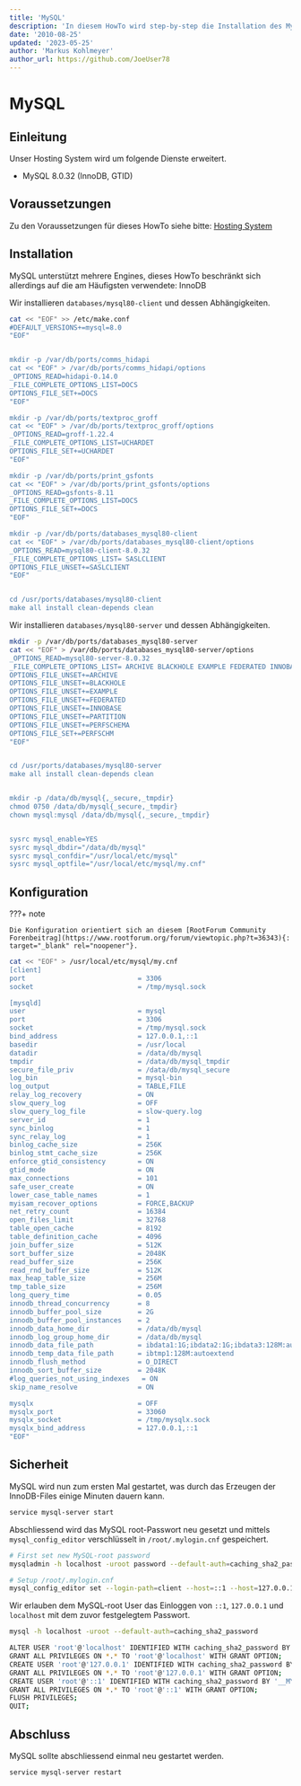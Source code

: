 ```yaml
---
title: 'MySQL'
description: 'In diesem HowTo wird step-by-step die Installation des MySQL Datenbanksystem für ein Hosting System auf Basis von FreeBSD 64Bit auf einem dedizierten Server beschrieben.'
date: '2010-08-25'
updated: '2023-05-25'
author: 'Markus Kohlmeyer'
author_url: https://github.com/JoeUser78
---
```


# MySQL

## Einleitung

Unser Hosting System wird um folgende Dienste erweitert.

- MySQL 8.0.32 (InnoDB, GTID)

## Voraussetzungen

Zu den Voraussetzungen für dieses HowTo siehe bitte: [Hosting System](/howtos/freebsd/hosting_system/)

## Installation

MySQL unterstützt mehrere Engines, dieses HowTo beschränkt sich allerdings auf die am Häufigsten verwendete: InnoDB

Wir installieren `databases/mysql80-client` und dessen Abhängigkeiten.

``` bash
cat << "EOF" >> /etc/make.conf
#DEFAULT_VERSIONS+=mysql=8.0
"EOF"


mkdir -p /var/db/ports/comms_hidapi
cat << "EOF" > /var/db/ports/comms_hidapi/options
_OPTIONS_READ=hidapi-0.14.0
_FILE_COMPLETE_OPTIONS_LIST=DOCS
OPTIONS_FILE_SET+=DOCS
"EOF"

mkdir -p /var/db/ports/textproc_groff
cat << "EOF" > /var/db/ports/textproc_groff/options
_OPTIONS_READ=groff-1.22.4
_FILE_COMPLETE_OPTIONS_LIST=UCHARDET
OPTIONS_FILE_SET+=UCHARDET
"EOF"

mkdir -p /var/db/ports/print_gsfonts
cat << "EOF" > /var/db/ports/print_gsfonts/options
_OPTIONS_READ=gsfonts-8.11
_FILE_COMPLETE_OPTIONS_LIST=DOCS
OPTIONS_FILE_SET+=DOCS
"EOF"

mkdir -p /var/db/ports/databases_mysql80-client
cat << "EOF" > /var/db/ports/databases_mysql80-client/options
_OPTIONS_READ=mysql80-client-8.0.32
_FILE_COMPLETE_OPTIONS_LIST= SASLCLIENT
OPTIONS_FILE_UNSET+=SASLCLIENT
"EOF"


cd /usr/ports/databases/mysql80-client
make all install clean-depends clean
```

Wir installieren `databases/mysql80-server` und dessen Abhängigkeiten.

``` bash
mkdir -p /var/db/ports/databases_mysql80-server
cat << "EOF" > /var/db/ports/databases_mysql80-server/options
_OPTIONS_READ=mysql80-server-8.0.32
_FILE_COMPLETE_OPTIONS_LIST= ARCHIVE BLACKHOLE EXAMPLE FEDERATED INNOBASE PARTITION PERFSCHEMA PERFSCHM
OPTIONS_FILE_UNSET+=ARCHIVE
OPTIONS_FILE_UNSET+=BLACKHOLE
OPTIONS_FILE_UNSET+=EXAMPLE
OPTIONS_FILE_UNSET+=FEDERATED
OPTIONS_FILE_UNSET+=INNOBASE
OPTIONS_FILE_UNSET+=PARTITION
OPTIONS_FILE_UNSET+=PERFSCHEMA
OPTIONS_FILE_SET+=PERFSCHM
"EOF"


cd /usr/ports/databases/mysql80-server
make all install clean-depends clean


mkdir -p /data/db/mysql{,_secure,_tmpdir}
chmod 0750 /data/db/mysql{_secure,_tmpdir}
chown mysql:mysql /data/db/mysql{,_secure,_tmpdir}


sysrc mysql_enable=YES
sysrc mysql_dbdir="/data/db/mysql"
sysrc mysql_confdir="/usr/local/etc/mysql"
sysrc mysql_optfile="/usr/local/etc/mysql/my.cnf"
```

## Konfiguration

???+ note

    Die Konfiguration orientiert sich an diesem [RootForum Community Forenbeitrag](https://www.rootforum.org/forum/viewtopic.php?t=36343){: target="_blank" rel="noopener"}.

``` bash
cat << "EOF" > /usr/local/etc/mysql/my.cnf
[client]
port                            = 3306
socket                          = /tmp/mysql.sock

[mysqld]
user                            = mysql
port                            = 3306
socket                          = /tmp/mysql.sock
bind_address                    = 127.0.0.1,::1
basedir                         = /usr/local
datadir                         = /data/db/mysql
tmpdir                          = /data/db/mysql_tmpdir
secure_file_priv                = /data/db/mysql_secure
log_bin                         = mysql-bin
log_output                      = TABLE,FILE
relay_log_recovery              = ON
slow_query_log                  = OFF
slow_query_log_file             = slow-query.log
server_id                       = 1
sync_binlog                     = 1
sync_relay_log                  = 1
binlog_cache_size               = 256K
binlog_stmt_cache_size          = 256K
enforce_gtid_consistency        = ON
gtid_mode                       = ON
max_connections                 = 101
safe_user_create                = ON
lower_case_table_names          = 1
myisam_recover_options          = FORCE,BACKUP
net_retry_count                 = 16384
open_files_limit                = 32768
table_open_cache                = 8192
table_definition_cache          = 4096
join_buffer_size                = 512K
sort_buffer_size                = 2048K
read_buffer_size                = 256K
read_rnd_buffer_size            = 512K
max_heap_table_size             = 256M
tmp_table_size                  = 256M
long_query_time                 = 0.05
innodb_thread_concurrency       = 8
innodb_buffer_pool_size         = 2G
innodb_buffer_pool_instances    = 2
innodb_data_home_dir            = /data/db/mysql
innodb_log_group_home_dir       = /data/db/mysql
innodb_data_file_path           = ibdata1:1G;ibdata2:1G;ibdata3:128M:autoextend
innodb_temp_data_file_path      = ibtmp1:128M:autoextend
innodb_flush_method             = O_DIRECT
innodb_sort_buffer_size         = 2048K
#log_queries_not_using_indexes   = ON
skip_name_resolve               = ON

mysqlx                          = OFF
mysqlx_port                     = 33060
mysqlx_socket                   = /tmp/mysqlx.sock
mysqlx_bind_address             = 127.0.0.1,::1
"EOF"
```

## Sicherheit

MySQL wird nun zum ersten Mal gestartet, was durch das Erzeugen der InnoDB-Files einige Minuten dauern kann.

``` bash
service mysql-server start
```

Abschliessend wird das MySQL root-Passwort neu gesetzt und mittels `mysql_config_editor` verschlüsselt in `/root/.mylogin.cnf` gespeichert.

``` bash
# First set new MySQL-root password
mysqladmin -h localhost -uroot password --default-auth=caching_sha2_password

# Setup /root/.mylogin.cnf
mysql_config_editor set --login-path=client --host=::1 --host=127.0.0.1 --host=localhost --socket=/tmp/mysql.sock --user=root --password
```

Wir erlauben dem MySQL-root User das Einloggen von `::1`, `127.0.0.1` und `localhost` mit dem zuvor festgelegtem Passwort.

``` bash
mysql -h localhost -uroot --default-auth=caching_sha2_password

ALTER USER 'root'@'localhost' IDENTIFIED WITH caching_sha2_password BY '__MYSQL_ROOT_PASSWORD__' PASSWORD EXPIRE NEVER;
GRANT ALL PRIVILEGES ON *.* TO 'root'@'localhost' WITH GRANT OPTION;
CREATE USER 'root'@'127.0.0.1' IDENTIFIED WITH caching_sha2_password BY '__MYSQL_ROOT_PASSWORD__' PASSWORD EXPIRE NEVER;
GRANT ALL PRIVILEGES ON *.* TO 'root'@'127.0.0.1' WITH GRANT OPTION;
CREATE USER 'root'@'::1' IDENTIFIED WITH caching_sha2_password BY '__MYSQL_ROOT_PASSWORD__' PASSWORD EXPIRE NEVER;
GRANT ALL PRIVILEGES ON *.* TO 'root'@'::1' WITH GRANT OPTION;
FLUSH PRIVILEGES;
QUIT;
```

## Abschluss

MySQL sollte abschliessend einmal neu gestartet werden.

``` bash
service mysql-server restart
```
